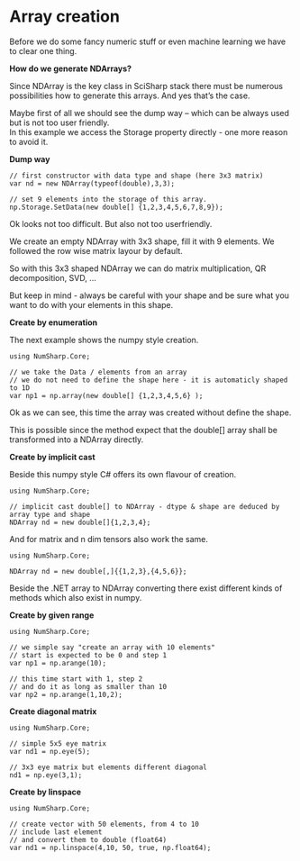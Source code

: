  # Array creation

Before we do some fancy numeric stuff or even machine learning we have to clear one thing. 

**How do we generate NDArrays?**

Since NDArray is the key class in SciSharp stack there must be numerous possibilities how to generate this arrays. And yes that’s the case. 

Maybe first of all we should see the dump way – which can be always used but is not too user friendly.  
In this example we access the Storage property directly - one more reason to avoid it. 

**Dump way**

```CSHARP
// first constructor with data type and shape (here 3x3 matrix)
var nd = new NDArray(typeof(double),3,3);
            
// set 9 elements into the storage of this array.
np.Storage.SetData(new double[] {1,2,3,4,5,6,7,8,9});
```

Ok looks not too difficult. But also not too userfriendly. 

We create an empty NDArray with 3x3 shape, fill it with 9 elements.
We followed the row wise matrix layour by default.

So with this 3x3 shaped NDArray we can do matrix multiplication, QR decomposition, SVD, ...

But keep in mind - always be careful with your shape and be sure what you want to do with your elements in this shape. 

**Create by enumeration**

The next example shows the numpy style creation.

```CSHARP
using NumSharp.Core;

// we take the Data / elements from an array 
// we do not need to define the shape here - it is automaticly shaped to 1D
var np1 = np.array(new double[] {1,2,3,4,5,6} );
```

Ok as we can see, this time the array was created without define the shape. 

This is possible since the method expect that the double[] array shall be transformed into a NDArray directly. 

**Create by implicit cast**

Beside this numpy style C# offers its own flavour of creation.

```CSHARP
using NumSharp.Core;

// implicit cast double[] to NDArray - dtype & shape are deduced by array type and shape
NDArray nd = new double[]{1,2,3,4};
```

And for matrix and n dim tensors also work the same.

```CSHARP
using NumSharp.Core;

NDArray nd = new double[,]{{1,2,3},{4,5,6}};
```

Beside the .NET array to NDArray converting there exist different kinds of methods which also exist in numpy.

**Create by given range**

```CSHARP
using NumSharp.Core;

// we simple say "create an array with 10 elements"
// start is expected to be 0 and step 1
var np1 = np.arange(10);

// this time start with 1, step 2 
// and do it as long as smaller than 10
var np2 = np.arange(1,10,2);
```

**Create diagonal matrix**

```CSHARP
using NumSharp.Core;

// simple 5x5 eye matrix
var nd1 = np.eye(5);

// 3x3 eye matrix but elements different diagonal 
nd1 = np.eye(3,1);
```

**Create by linspace**

```CSHARP
using NumSharp.Core;

// create vector with 50 elements, from 4 to 10
// include last element 
// and convert them to double (float64)
var nd1 = np.linspace(4,10, 50, true, np.float64);
```

